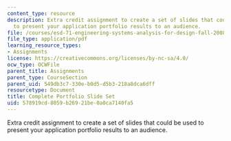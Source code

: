 ```yaml
---
content_type: resource
description: Extra credit assignment to create a set of slides that could be used
  to present your application portfolio results to an audience.
file: /courses/esd-71-engineering-systems-analysis-for-design-fall-2008/578919cd8059b26921be0a0ca7140fa5_ap_slides.pdf
file_type: application/pdf
learning_resource_types:
- Assignments
license: https://creativecommons.org/licenses/by-nc-sa/4.0/
ocw_type: OCWFile
parent_title: Assignments
parent_type: CourseSection
parent_uid: 549db3c7-330e-b0d5-d5b3-218a8dca6dff
resourcetype: Document
title: Complete Portfolio Slide Set
uid: 578919cd-8059-b269-21be-0a0ca7140fa5
---
```

Extra credit assignment to create a set of slides that could be used to present your application portfolio results to an audience.
